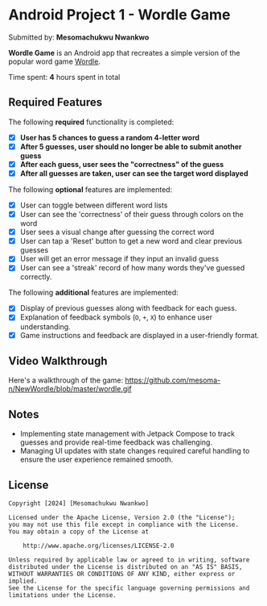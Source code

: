 # Android Project 1 - Wordle Game

Submitted by: **Mesomachukwu Nwankwo**

**Wordle Game** is an Android app that recreates a simple version of the popular word game [Wordle](https://www.nytimes.com/games/wordle/index.html).

Time spent: **4** hours spent in total

## Required Features

The following **required** functionality is completed:

- [x] **User has 5 chances to guess a random 4-letter word**
- [x] **After 5 guesses, user should no longer be able to submit another guess**
- [x] **After each guess, user sees the "correctness" of the guess**
- [x] **After all guesses are taken, user can see the target word displayed**

The following **optional** features are implemented:

- [x] User can toggle between different word lists
- [x] User can see the 'correctness' of their guess through colors on the word
- [x] User sees a visual change after guessing the correct word
- [x] User can tap a 'Reset' button to get a new word and clear previous guesses
- [x] User will get an error message if they input an invalid guess
- [x] User can see a 'streak' record of how many words they've guessed correctly.

The following **additional** features are implemented:

- [x] Display of previous guesses along with feedback for each guess.
- [x] Explanation of feedback symbols (`O`, `+`, `X`) to enhance user understanding.
- [x] Game instructions and feedback are displayed in a user-friendly format.

## Video Walkthrough

Here's a walkthrough of the game:
https://github.com/mesoma-n/NewWordle/blob/master/wordle.gif


## Notes

- Implementing state management with Jetpack Compose to track guesses and provide real-time feedback was challenging.
- Managing UI updates with state changes required careful handling to ensure the user experience remained smooth.

## License

    Copyright [2024] [Mesomachukwu Nwankwo]

    Licensed under the Apache License, Version 2.0 (the "License");
    you may not use this file except in compliance with the License.
    You may obtain a copy of the License at

        http://www.apache.org/licenses/LICENSE-2.0

    Unless required by applicable law or agreed to in writing, software
    distributed under the License is distributed on an "AS IS" BASIS,
    WITHOUT WARRANTIES OR CONDITIONS OF ANY KIND, either express or implied.
    See the License for the specific language governing permissions and
    limitations under the License.
